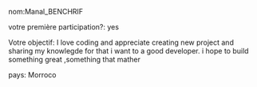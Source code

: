 nom:Manal_BENCHRIF

votre première participation?: yes

Votre objectif: I love coding and appreciate creating new project and sharing my knowlegde for that i want to a good developer.
i hope to build something great ,something that mather

pays: Morroco

